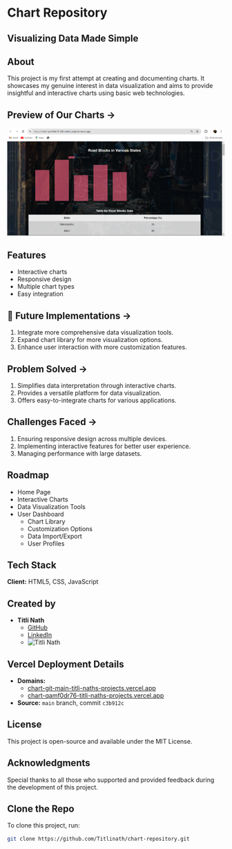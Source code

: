 # Chart Repository

## Visualizing Data Made Simple

## About
This project is my first attempt at creating and documenting charts. It showcases my genuine interest in data visualization and aims to provide insightful and interactive charts using basic web technologies.

## Preview of Our Charts ->
![chart](https://github.com/Titlinath/chart/blob/main/chart.png)

## Features

- Interactive charts
- Responsive design
- Multiple chart types
- Easy integration

## 🚀 Future Implementations ->
1. Integrate more comprehensive data visualization tools.
2. Expand chart library for more visualization options.
3. Enhance user interaction with more customization features.

## Problem Solved ->
1. Simplifies data interpretation through interactive charts.
2. Provides a versatile platform for data visualization.
3. Offers easy-to-integrate charts for various applications.

## Challenges Faced ->
1. Ensuring responsive design across multiple devices.
2. Implementing interactive features for better user experience.
3. Managing performance with large datasets.

## Roadmap

- Home Page
- Interactive Charts
- Data Visualization Tools
- User Dashboard
  - Chart Library
  - Customization Options
  - Data Import/Export
  - User Profiles

## Tech Stack

**Client:** HTML5, CSS, JavaScript

## Created by

- **Titli Nath**
  - [GitHub](https://github.com/Titlinath)
  - [LinkedIn](https://www.linkedin.com/in/titli-nath-a976b7249/)
  - ![Titli Nath](https://media.licdn.com/dms/image/D4D03AQFYV7V8hCIuxQ/profile-displayphoto-shrink_400_400/0/1714921499772?e=1725494400&v=beta&t=jDICCZL9a8pdA21sqv0tfc0bL5KrwFrwnj01VZmCN_w)

## Vercel Deployment Details

- **Domains:**
  - [chart-git-main-titli-naths-projects.vercel.app](https://chart-git-main-titli-naths-projects.vercel.app)
  - [chart-qamf0dr76-titli-naths-projects.vercel.app](https://chart-qamf0dr76-titli-naths-projects.vercel.app)
- **Source:** `main` branch, commit `c3b912c`

## License
This project is open-source and available under the MIT License.

## Acknowledgments
Special thanks to all those who supported and provided feedback during the development of this project.

## Clone the Repo
To clone this project, run:

```bash
git clone https://github.com/Titlinath/chart-repository.git
